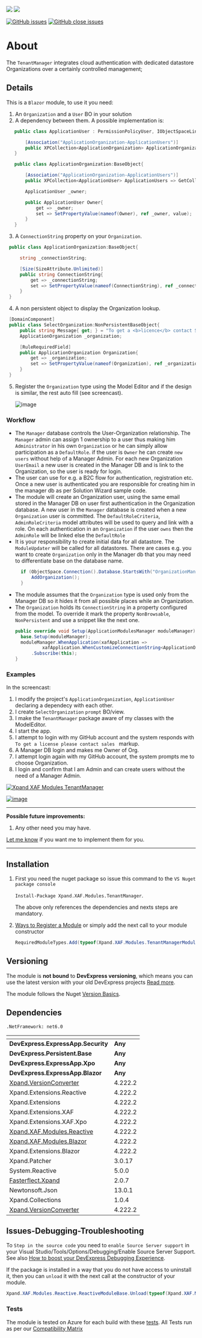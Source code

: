 ![](https://shields.io/nuget/v/Xpand.XAF.Modules.TenantManager.svg?&style=flat) ![](https://shields.io/nuget/dt/Xpand.XAF.Modules.TenantManager.svg?&style=flat)

[![GitHub issues](https://shields.io/github/issues/eXpandFramework/expand/TenantManager.svg)](https://github.com/eXpandFramework/eXpand/issues?utf8=%E2%9C%93&q=is%3Aissue+is%3Aopen+sort%3Aupdated-desc+label%3AReactive.XAF+label%3ATenantManager) [![GitHub close issues](https://shields.io/github/issues-closed/eXpandFramework/eXpand/TenantManager.svg)](https://github.com/eXpandFramework/eXpand/issues?utf8=%E2%9C%93&q=is%3Aissue+is%3Aclosed+sort%3Aupdated-desc+label%3AReactive.XAF+label%3ATenantManager)
# About 

The `TenantManager` integrates cloud authentication with dedicated datastore Organizations over a certainly controlled management;

## Details
This is a `Blazor` module, to use it you need:

1. An `Organization` and a `User` BO in your solution
2. A dependency between them. A possible implementation is:
 ```cs
    public class ApplicationUser : PermissionPolicyUser, IObjectSpaceLink, ISecurityUserWithLoginInfo {

        [Association("ApplicationOrganization-ApplicationUsers")]
        public XPCollection<ApplicationOrganization> ApplicationOrganizations => GetCollection<ApplicationOrganization>(nameof(ApplicationOrganizations));
    }

    public class ApplicationOrganization:BaseObject{

        [Association("ApplicationOrganization-ApplicationUsers")]
        public XPCollection<ApplicationUser> ApplicationUsers => GetCollection<ApplicationUser>(nameof(ApplicationUsers));

        ApplicationUser _owner;

        public ApplicationUser Owner{
            get => _owner;
            set => SetPropertyValue(nameof(Owner), ref _owner, value);
        }
    }
 ```
 3. A `ConnectionString` property on your `Organization`.
   ```cs
    public class ApplicationOrganization:BaseObject{

        string _connectionString;

        [Size(SizeAttribute.Unlimited)]
        public string ConnectionString{
            get => _connectionString;
            set => SetPropertyValue(nameof(ConnectionString), ref _connectionString, value);
        }
    }
   ```
 4. A non persistent object to display the Organization lookup.
   ```cs
    [DomainComponent]
    public class SelectOrganization:NonPersistentBaseObject{
        public string Message{ get; } = "To get a <b>licence</b> contact Sales.";
        ApplicationOrganization _organization;

        [RuleRequiredField]
        public ApplicationOrganization Organization{
            get => _organization;
            set => SetPropertyValue(nameof(Organization), ref _organization, value);
        }
    }
   ```

5. Register the `Organization` type using the Model Editor and if the design is similar, the rest auto fill (see screencast).

    ![image](https://user-images.githubusercontent.com/159464/154494879-0bf44608-f5cc-4a60-96af-1b0c58946a2a.png)
  
### Workflow
* The `Manager` database controls the User-Organization relationship. The `Manager` admin can assign 1 ownership to a user thus making him `Administrator` in his own `Organization` or he can simply allow participation as a `DefaultRole`. if the user is `Owner` he can create `new users` without help of a Manager Admin. For each new Organization `UserEmail` a new user is created in the Manager DB and is link to the Organization, so the user is ready for login. 
* The user can use for e.g. a B2C flow for authentication, registration etc. Once a new user is authenticated you are responsible for creating him in the manager db as per Solution Wizard sample code.
* The module will create an Organization user, using the same email stored in the Manager DB on user first authentication in the Organization database. A new user in the `Manager` database is created when a new `Organization` user is committed. The `DefaultRoleCriteria`, `AdminRoleCriteria` model attributes will be used to query and link with a role. On each authentication in an `Organization` if the user `owns` then the `AdminRole` will be linked else the `DefaultRole`  
* It is your responsibility to create initial data for all datastore. The `ModuleUpdater` will be called for all datastores. There are cases e.g. you want to create `Organization` only in the Manager db that you may need to differentiate base on the database name.
  ```cs
    if (ObjectSpace.Connection().Database.StartsWith("OrganizationManager")){
        AddOrganization();
    }
  ``` 
* The module assumes that the `Organization` type is used only from the Manager DB so it hides it from all possible places while an Organization.
* The `Organization` holds its `ConnectionString` in a property configured from the model. To override it mark the property `NonBrowsable`, `NonPersistent` and use a snippet like the next one.
    ```c#
    public override void Setup(ApplicationModulesManager moduleManager){
      base.Setup(moduleManager);
      moduleManager.WhenApplication(xafApplication => 
              xafApplication.WhenCustomizeConnectionString<ApplicationOrganization>(organization => organization.ConnectionString))
          .Subscribe(this);
    }

    ```
    
### Examples

In the screencast:
1. I modify the project's `ApplicationOrganization`, `ApplicationUser` declaring a dependecy with each other.
1. I create `SelectOrganization` `prompt` BO/view.
2.  I make the `TenantManager` package aware of my classes with the ModelEditor.
3. I start the app.
1. I attempt to login with my GitHub account and the system responds with `To get a license please contact sales ` markup.
2. A Manager DB login and makes me Owner of Org.
3. I attempt login again with my GitHub account, the system prompts me to choose Organization.
4. I login and confirm that I am Admin and can create users without the need of a Manager Admin.


<twitter tags="#TenantManager #Blazor">

[![Xpand XAF Modules TenantManager](https://user-images.githubusercontent.com/159464/154432425-48be1979-1651-48d4-8845-702439d21e35.gif)](https://youtu.be/O87JjWc2BU0)

</twitter>

[![image](https://user-images.githubusercontent.com/159464/87556331-2fba1980-c6bf-11ea-8a10-e525dda86364.png)](https://youtu.be/O87JjWc2BU0)

--- 

**Possible future improvements:**

1. Any other need you may have.

[Let me know](https://github.com/sponsors/apobekiaris) if you want me to implement them for you.

---

## Installation 
1. First you need the nuget package so issue this command to the `VS Nuget package console` 

   `Install-Package Xpand.XAF.Modules.TenantManager`.

    The above only references the dependencies and nexts steps are mandatory.

2. [Ways to Register a Module](https://documentation.devexpress.com/eXpressAppFramework/118047/Concepts/Application-Solution-Components/Ways-to-Register-a-Module)
or simply add the next call to your module constructor
    ```cs
    RequiredModuleTypes.Add(typeof(Xpand.XAF.Modules.TenantManagerModule));
    ```
## Versioning
The module is **not bound** to **DevExpress versioning**, which means you can use the latest version with your old DevExpress projects [Read more](https://github.com/eXpandFramework/XAF/tree/master/tools/Xpand.VersionConverter).

The module follows the Nuget [Version Basics](https://docs.microsoft.com/en-us/nuget/reference/package-versioning#version-basics).
## Dependencies
`.NetFramework: net6.0`

|<!-- -->|<!-- -->
|----|----
|**DevExpress.ExpressApp.Security**|**Any**
 |**DevExpress.Persistent.Base**|**Any**
 |**DevExpress.ExpressApp.Xpo**|**Any**
 |**DevExpress.ExpressApp.Blazor**|**Any**
|[Xpand.VersionConverter](https://github.com/eXpandFramework/Reactive.XAF/tree/master/tools/Xpand.VersionConverter)|4.222.2
 |Xpand.Extensions.Reactive|4.222.2
 |Xpand.Extensions|4.222.2
 |Xpand.Extensions.XAF|4.222.2
 |Xpand.Extensions.XAF.Xpo|4.222.2
 |[Xpand.XAF.Modules.Reactive](https://github.com/eXpandFramework/Reactive.XAF/tree/master/src/Modules/Xpand.XAF.Modules.Reactive)|4.222.2
 |[Xpand.XAF.Modules.Blazor](https://github.com/eXpandFramework/Reactive.XAF/tree/master/src/Modules/Xpand.XAF.Modules.Blazor)|4.222.2
 |Xpand.Extensions.Blazor|4.222.2
 |Xpand.Patcher|3.0.17
 |System.Reactive|5.0.0
 |[Fasterflect.Xpand](https://github.com/eXpandFramework/Fasterflect)|2.0.7
 |Newtonsoft.Json|13.0.1
 |Xpand.Collections|1.0.4
 |[Xpand.VersionConverter](https://github.com/eXpandFramework/Reactive.XAF/tree/master/tools/Xpand.VersionConverter)|4.222.2

## Issues-Debugging-Troubleshooting

To `Step in the source code` you need to `enable Source Server support` in your Visual Studio/Tools/Options/Debugging/Enable Source Server Support. See also [How to boost your DevExpress Debugging Experience](https://github.com/eXpandFramework/DevExpress.XAF/wiki/How-to-boost-your-DevExpress-Debugging-Experience#1-index-the-symbols-to-your-custom-devexpresss-installation-location).

If the package is installed in a way that you do not have access to uninstall it, then you can `unload` it with the next call at the constructor of your module.
```cs
Xpand.XAF.Modules.Reactive.ReactiveModuleBase.Unload(typeof(Xpand.XAF.Modules.TenantManager.TenantManagerModule))
```


### Tests
The module is tested on Azure for each build with these [tests](https://github.com/eXpandFramework/Packages/tree/master/src/Tests/Xpand.XAF.s.TenantManager.TenantManager). 
All Tests run as per our [Compatibility Matrix](https://github.com/eXpandFramework/DevExpress.XAF#compatibility-matrix)


